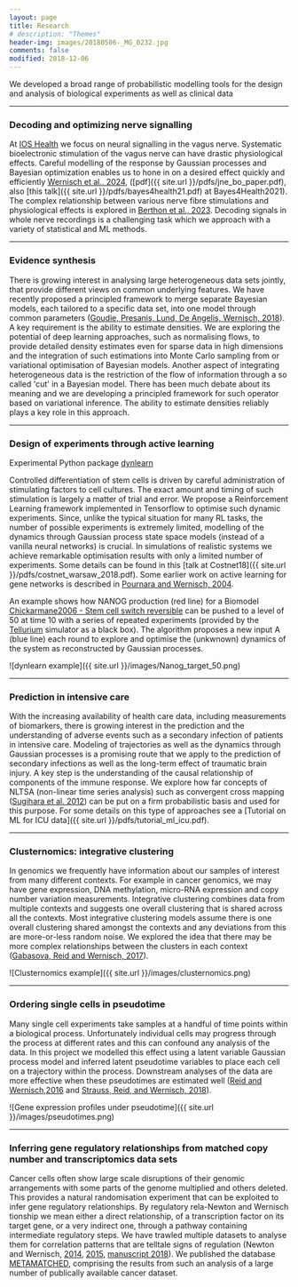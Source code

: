 ```yaml
---
layout: page
title: Research
# description: "Themes"
header-img: images/20180506-_MG_0232.jpg
comments: false
modified: 2018-12-06
---
```



We developed a broad range of probabilistic modelling tools for the design and analysis of biological experiments as well as clinical data

------

### Decoding and optimizing nerve signalling

At [IOS Health](https://www.bios.health) we focus on neural signalling in the vagus nerve. Systematic bioelectronic stimulation of the vagus nerve can have drastic physiological effects. Careful modelling of the response by Gaussian processes and Bayesian optimization enables us to hone in on a desired effect quickly and efficiently [Wernisch et al., 2024](https://iopscience.iop.org/article/10.1088/1741-2552/ad33ae), ([pdf]({{ site.url }}/pdfs/jne_bo_paper.pdf), also [this talk]({{ site.url }}/pdfs/bayes4health21.pdf) at Bayes4Health2021). The complex relationship between various nerve fibre stimulations and physiological effects is explored in [Berthon et al., 2023](https://www.biorxiv.org/content/10.1101/2023.08.30.555487v1). Decoding signals in whole nerve recordings is a challenging task which we approach with a variety of statistical and ML methods. 


------

### Evidence synthesis

There is growing interest in analysing large heterogeneous data sets jointly, that provide different views on common underlying features. We have recently proposed a principled framework to merge separate Bayesian models, each tailored to a specific data set, into one model through common parameters ([Goudie, Presanis, Lund, De Angelis, Wernisch, 2018](https://projecteuclid.org/euclid.ba/1523671251)). A key requirement is the ability to estimate densities. We are exploring the potential of deep learning approaches, such as normalising flows, to provide detailed density estimates even for sparse data in high dimensions and the integration of such estimations into Monte Carlo sampling from or variational optimisation of Bayesian models. Another aspect of integrating heterogeneous data is the restriction of the flow of information through a so called 'cut' in a Bayesian model. There has been much debate about its meaning and we are developing a principled framework for such operator based on variational inference. The ability to estimate densities reliably plays a key role in this approach.

------

### Design of experiments through active learning

Experimental Python package [dynlearn](https://github.com/lwernisch/dynlearn)

Controlled differentiation of stem cells is driven by careful administration of stimulating factors to cell cultures. The exact amount and timing of such stimulation is largely a matter of trial and error. We propose a Reinforcement Learning framework implemented in Tensorflow to optimise such dynamic experiments. Since, unlike the typical situation for many RL tasks, the number of possible experiments is extremely limited, modelling of the dynamics through Gaussian process state space models (instead of a vanilla neural networks) is crucial. In simulations of realistic systems we achieve remarkable optimisation results with only a limited number of experiments. Some details can be found in this [talk at Costnet18]({{ site.url }}/pdfs/costnet_warsaw_2018.pdf). Some earlier work on active learning for gene networks is described in [Pournara and Wernisch, 2004](https://academic.oup.com/bioinformatics/article/20/17/2934/185877).

An example shows how NANOG production (red line) for a Biomodel [Chickarmane2006 - Stem cell switch reversible](https://www.ebi.ac.uk/biomodels/BIOMD0000000203) can be pushed to a level of 50 at time 10 with a series of repeated experiments (provided by the [Tellurium](http://tellurium.analogmachine.org) simulator as a black box). The algorithm proposes a new input A (blue line) each round to explore and optimise the (unkwnown) dynamics of the system as reconstructed by Gaussian processes. 
    
![dynlearn example]({{ site.url }}/images/Nanog_target_50.png)

------

### Prediction in intensive care

With the increasing availability of health care data, including measurements of biomarkers, there is growing interest in the prediction and the understanding of adverse events such as a secondary infection of patients in intensive care. Modeling of trajectories as well as the dynamics through Gaussian processes is a promising route that we apply to the prediction of secondary infections as well as the long-term effect of traumatic brain injury. A key step is the understanding of the causal relationship of components of the immune response. We explore how far concepts of NLTSA (non-linear time series analysis) such as convergent cross mapping ([Sugihara et al. 2012](http://science.sciencemag.org/content/338/6106/496)) can be put on a firm probabilistic basis and used for this purpose.
For some details on this type of approaches see a [Tutorial on ML for ICU data]({{ site.url }}/pdfs/tutorial_ml_icu.pdf).

------

### Clusternomics: integrative clustering

In genomics we frequently have information about our samples of interest from
many different contexts. For example in cancer genomics, we may have gene
expression, DNA methylation, micro-RNA expression and copy number variation
measurements. Integrative clustering combines data from multiple contexts and
suggests one overall clustering that is shared across all the contexts. Most
integrative clustering models assume there is one overall clustering shared
amongst the contexts and any deviations from this are more-or-less random
noise. We explored the idea that there may be more complex relationships
between the clusters in each context ([Gabasova, Reid and Wernisch, 2017](http://journals.plos.org/ploscompbiol/article?id=10.1371/journal.pcbi.1005781)).

![Clusternomics example]({{ site.url }}/images/clusternomics.png)

------

### Ordering single cells in pseudotime

Many single cell experiments take samples at a handful of time points within a
biological process. Unfortunately individual cells may progress through the
process at different rates and this can confound any analysis of the data. In
this project we modelled this effect using a latent variable Gaussian process
model and inferred latent pseudotime variables to place each cell on a
trajectory within the process. Downstream analyses of the data are more
effective when these pseudotimes are estimated well ([Reid and Wernisch,2016](https://academic.oup.com/bioinformatics/article/32/19/2973/2196633) and [Strauss, Reid, and Wernisch, 2018](https://academic.oup.com/bioinformatics/advance-article/doi/10.1093/bioinformatics/bty664/5059496)).

![Gene expression profiles under pseudotime]({{ site.url }}/images/pseudotimes.png)

------

### Inferring gene regulatory relationships from matched copy number and transcriptomics data sets

Cancer cells often show large scale disruptions of their genomic arrangements with some parts of the genome multiplied and others deleted. This provides a natural randomisation experiment that can be exploited to infer gene regulatory relationships. By regulatory rela-Newton and Wernisch
tionship we mean either a direct relationship, of a transcription factor on its target gene, or a very indirect one, through a pathway containing intermediate regulatory steps. We have trawled multiple datasets to analyse them for correlation patterns that are telltale signs of regulation (Newton and Wernisch, [2014](https://journals.plos.org/plosone/article?id=10.1371/journal.pone.0105522), [2015](https://bmcgenomics.biomedcentral.com/articles/10.1186/s12864-015-2100-5), [manuscript 2018](http://sysbio.mrc-bsu.cam.ac.uk/METAMATCHED/nw.pdf)).  We published the database [METAMATCHED](http://sysbio.mrc-bsu.cam.ac.uk/METAMATCHED/), comprising the results from such an analysis of a large number of publically available cancer dataset. 



